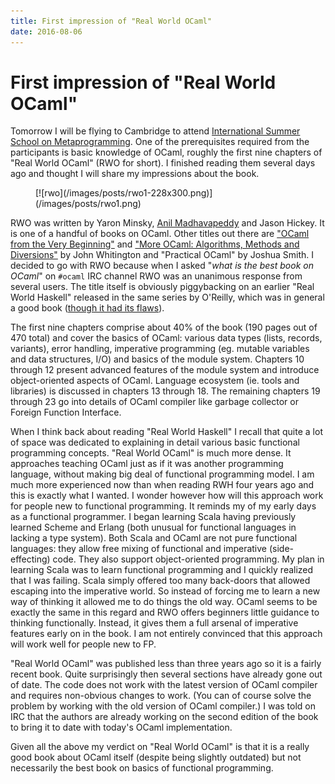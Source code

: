 ```yaml
---
title: First impression of "Real World OCaml"
date: 2016-08-06
---
```


First impression of "Real World OCaml"
======================================

Tomorrow I will be flying to Cambridge to attend [International Summer School on
Metaprogramming](http://www.cl.cam.ac.uk/events/metaprog2016/). One of the
prerequisites required from the participants is basic knowledge of OCaml,
roughly the first nine chapters of "Real World OCaml" (RWO for short). I
finished reading them several days ago and thought I will share my impressions
about the book.

<div class="thumbnail">
<figure>
[![rwo](/images/posts/rwo1-228x300.png)](/images/posts/rwo1.png)
</figure>
</div>

RWO was written by Yaron Minsky, [Anil Madhavapeddy](http://anil.recoil.org/)
and Jason Hickey. It is one of a handful of books on OCaml. Other titles out
there are ["OCaml from the Very Beginning"](http://ocaml-book.com/) and ["More
OCaml: Algorithms, Methods and
Diversions"](http://ocaml-book.com/more-ocaml-algorithms-methods-diversions/) by
John Whitington and "Practical OCaml" by Joshua Smith. I decided to go with RWO
because when I asked "_what is the best book on OCaml_" on `#ocaml` IRC channel
RWO was an unanimous response from several users. The title itself is obviously
piggybacking on an earlier "Real World Haskell" released in the same series by
O'Reilly, which was in general a good book ([though it had its
flaws](/posts/2013-01-06-real-world-haskell-impressions-after-initial-chapters.html)).

The first nine chapters comprise about 40% of the book (190 pages out of 470
total) and cover the basics of OCaml: various data types (lists, records,
variants), error handling, imperative programming (eg. mutable variables and
data structures, I/O) and basics of the module system. Chapters 10 through 12
present advanced features of the module system and introduce object-oriented
aspects of OCaml. Language ecosystem (ie. tools and libraries) is discussed in
chapters 13 through 18. The remaining chapters 19 through 23 go into details of
OCaml compiler like garbage collector or Foreign Function Interface.

When I think back about reading "Real World Haskell" I recall that quite a lot
of space was dedicated to explaining in detail various basic functional
programming concepts. "Real World OCaml" is much more dense. It approaches
teaching OCaml just as if it was another programming language, without making
big deal of functional programming model. I am much more experienced now than
when reading RWH four years ago and this is exactly what I wanted. I wonder
however how will this approach work for people new to functional programming. It
reminds my of my early days as a functional programmer. I began learning Scala
having previously learned Scheme and Erlang (both unusual for functional
languages in lacking a type system). Both Scala and OCaml are not pure
functional languages: they allow free mixing of functional and imperative
(side-effecting) code. They also support object-oriented programming. My plan in
learning Scala was to learn functional programming and I quickly realized that I
was failing. Scala simply offered too many back-doors that allowed escaping into
the imperative world. So instead of forcing me to learn a new way of thinking it
allowed me to do things the old way. OCaml seems to be exactly the same in this
regard and RWO offers beginners little guidance to thinking
functionally. Instead, it gives them a full arsenal of imperative features early
on in the book. I am not entirely convinced that this approach will work well
for people new to FP.

"Real World OCaml" was published less than three years ago so it is a fairly
recent book. Quite surprisingly then several sections have already gone out of
date. The code does not work with the latest version of OCaml compiler and
requires non-obvious changes to work. (You can of course solve the problem by
working with the old version of OCaml compiler.) I was told on IRC that the
authors are already working on the second edition of the book to bring it to
date with today's OCaml implementation.

Given all the above my verdict on "Real World OCaml" is that it is a really good
book about OCaml itself (despite being slightly outdated) but not necessarily
the best book on basics of functional programming.

